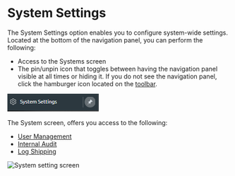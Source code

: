 # System Settings

The System Settings option enables you to configure system-wide settings. Located at the bottom of the navigation panel, you can perform the following:

* Access to the Systems screen
* The pin/unpin icon that toggles between having the navigation panel visible at all times or hiding it. If you do not see the navigation panel, click the hamburger icon located on the [toolbar](../documentation/getting-started/control-plane-overview.md#main-toolbar). 

![System Settings option](../.gitbook/assets/sysset.png)

The System screen, offers you access to the following: 

* [User Management](managing-users/)
* [Internal Audit](internal-audit.md)
* [Log Shipping](log-shipping-integration.md)

![System setting screen](https://files.readme.io/8c71b6a-usermgmt.png)



